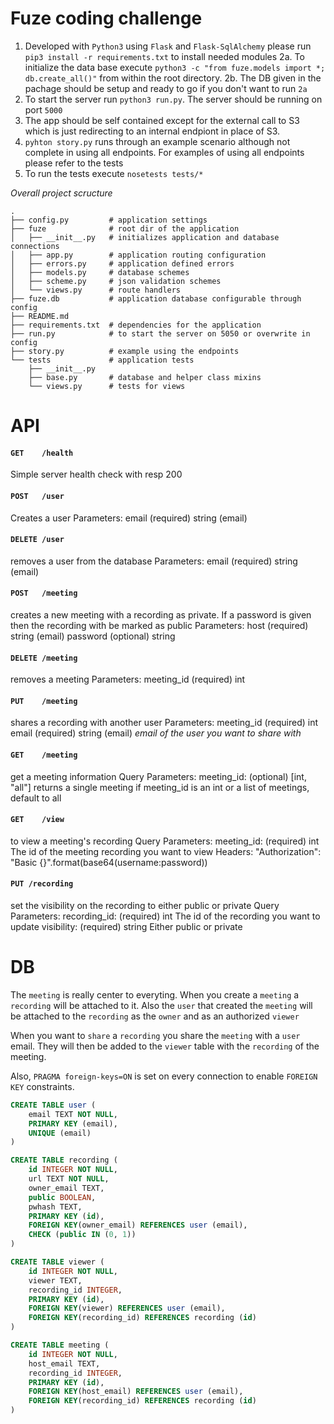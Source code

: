 # Fuze coding challenge 

1. Developed with `Python3` using `Flask` and `Flask-SqlAlchemy` please run `pip3 install -r requirements.txt` to install needed modules
2a. To initialize the data base execute `python3 -c "from fuze.models import *; db.create_all()"` from within the root directory.
2b. The DB given in the pachage should be setup and ready to go if you don't want to run `2a`
3. To start the server run `python3 run.py`.  The server should be running on port `5000`
4. The app should be self contained except for the external call to S3 which is just redirecting to an internal endpiont in place of S3. 
5. `pyhton story.py` runs through an example scenario although not complete in using all endpoints. For examples of using all endpoints please refer to the tests
6. To run the tests execute `nosetests tests/*`


*Overall project scructure*

```
.
├── config.py         # application settings
├── fuze              # root dir of the application
│   ├── __init__.py   # initializes application and database connections
│   ├── app.py        # application routing configuration
│   ├── errors.py     # application defined errors
│   ├── models.py     # database schemes 
│   ├── scheme.py     # json validation schemes 
│   └── views.py      # route handlers
├── fuze.db           # application database configurable through config
├── README.md
├── requirements.txt  # dependencies for the application
├── run.py            # to start the server on 5050 or overwrite in config
├── story.py          # example using the endpoints
└── tests             # application tests 
    ├── __init__.py  
    ├── base.py       # database and helper class mixins
    └── views.py      # tests for views
```

# API 

#### `GET    /health` 
Simple server health check with resp 200

#### `POST   /user` 
Creates a user 
    Parameters:
      email (required) string (email)

#### `DELETE /user` 
removes a user from the database
    Parameters:
      email (required) string (email)

#### `POST   /meeting` 
creates a new meeting with a recording as private.  If a password is given then the recording with be marked as public
    Parameters:
      host  (required) string (email)
      password (optional) string

#### `DELETE /meeting` 
removes a meeting
    Parameters:
      meeting_id (required) int 

#### `PUT    /meeting` 
shares a recording with another user
    Parameters:
      meeting_id (required) int
      email      (required) string (email) *email of the user you want to share with*

#### `GET    /meeting` 
get a meeting information
    Query Parameters:
      meeting_id: (optional) [int, "all"] returns a single meeting if meeting_id is an int or a list of meetings, default to all

#### `GET    /view` 
to view a meeting's recording
    Query Parameters:
      meeting_id: (required) int The id of the meeting recording you want to view
    Headers:
      "Authorization": "Basic {}".format(base64(username:password))

#### `PUT /recording`
set the visibility on the recording to either public or private
    Query Parameters:
      recording_id: (required) int The id of the recording you want to update
      visibility: (required) string Either public or private
      
      
# DB

The `meeting` is really center to everyting.  When you create a `meeting` a `recording` will be attached to it.  Also the `user` that created the `meeting` will be attached to the `recording` as the `owner` and as an authorized `viewer`

When you want to `share` a `recording` you share the `meeting` with a `user` email. They will then be added to the `viewer` table with the `recording` of the meeting. 

Also, `PRAGMA foreign-keys=ON` is set on every connection to enable `FOREIGN KEY` constraints.

```sql
CREATE TABLE user (
	email TEXT NOT NULL, 
	PRIMARY KEY (email), 
	UNIQUE (email)
)

CREATE TABLE recording (
	id INTEGER NOT NULL, 
	url TEXT NOT NULL, 
	owner_email TEXT, 
	public BOOLEAN, 
	pwhash TEXT, 
	PRIMARY KEY (id), 
	FOREIGN KEY(owner_email) REFERENCES user (email), 
	CHECK (public IN (0, 1))
)

CREATE TABLE viewer (
	id INTEGER NOT NULL, 
	viewer TEXT, 
	recording_id INTEGER, 
	PRIMARY KEY (id), 
	FOREIGN KEY(viewer) REFERENCES user (email), 
	FOREIGN KEY(recording_id) REFERENCES recording (id)
)

CREATE TABLE meeting (
	id INTEGER NOT NULL, 
	host_email TEXT, 
	recording_id INTEGER, 
	PRIMARY KEY (id), 
	FOREIGN KEY(host_email) REFERENCES user (email), 
	FOREIGN KEY(recording_id) REFERENCES recording (id)
)
```
